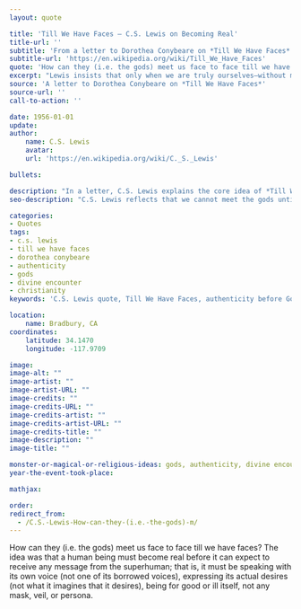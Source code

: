 ```yaml
---
layout: quote

title: 'Till We Have Faces – C.S. Lewis on Becoming Real'
title-url: ''
subtitle: 'From a letter to Dorothea Conybeare on *Till We Have Faces* (1956)'
subtitle-url: 'https://en.wikipedia.org/wiki/Till_We_Have_Faces'
quote: 'How can they (i.e. the gods) meet us face to face till we have faces?'
excerpt: "Lewis insists that only when we are truly ourselves—without masks—can we encounter the divine."
source: 'A letter to Dorothea Conybeare on *Till We Have Faces*'
source-url: ''
call-to-action: ''

date: 1956-01-01
update:
author:
    name: C.S. Lewis
    avatar: 
    url: 'https://en.wikipedia.org/wiki/C._S._Lewis'

bullets:

description: "In a letter, C.S. Lewis explains the core idea of *Till We Have Faces*: that we must shed masks and become real before meeting the divine."
seo-description: "C.S. Lewis reflects that we cannot meet the gods until we have faces—until we are authentic and real before the divine."

categories:
- Quotes
tags:
- c.s. lewis
- till we have faces
- dorothea conybeare
- authenticity
- gods
- divine encounter
- christianity
keywords: 'C.S. Lewis quote, Till We Have Faces, authenticity before God, Dorothea Conybeare letter, face to face with gods, becoming real, shedding masks, divine encounter'

location:
    name: Bradbury, CA
coordinates:
    latitude: 34.1470
    longitude: -117.9709

image:
image-alt: ""
image-artist: ""
image-artist-URL: ""
image-credits: ""
image-credits-URL: ""
image-credits-artist: ""
image-credits-artist-URL: ""
image-credits-title: ""
image-description: ""
image-title: ""

monster-or-magical-or-religious-ideas: gods, authenticity, divine encounter
year-the-event-took-place: 

mathjax: 

order: 
redirect_from:
  - /C.S.-Lewis-How-can-they-(i.e.-the-gods)-m/
---
```

How can they (i.e. the gods) meet us face to face till we have faces? The idea was that a human being must become real before it can expect to receive any message from the superhuman; that is, it must be speaking with its own voice (not one of its borrowed voices), expressing its actual desires (not what it imagines that it desires), being for good or ill itself, not any mask, veil, or persona.